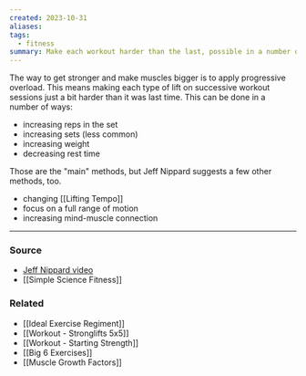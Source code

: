 ```yaml
---
created: 2023-10-31
aliases: 
tags:
  - fitness
summary: Make each workout harder than the last, possible in a number of ways.
---
```

The way to get stronger and make muscles bigger is to apply progressive overload. This means making each type of lift on successive workout sessions just a bit harder than it was last time. This can be done in a number of ways:

- increasing reps in the set
- increasing sets (less common)
- increasing weight
- decreasing rest time

Those are the "main" methods, but Jeff Nippard suggests a few other methods, too.

- changing [[Lifting Tempo]]
- focus on a full range of motion
- increasing mind-muscle connection
****
### Source
- [Jeff Nippard video](https://youtu.be/71op1DQ2gyo?si=a5o7uCaQSqX6taM1)
- [[Simple Science Fitness]]

### Related
- [[Ideal Exercise Regiment]]
- [[Workout - Stronglifts 5x5]]
- [[Workout - Starting Strength]]
- [[Big 6 Exercises]]
- [[Muscle Growth Factors]]